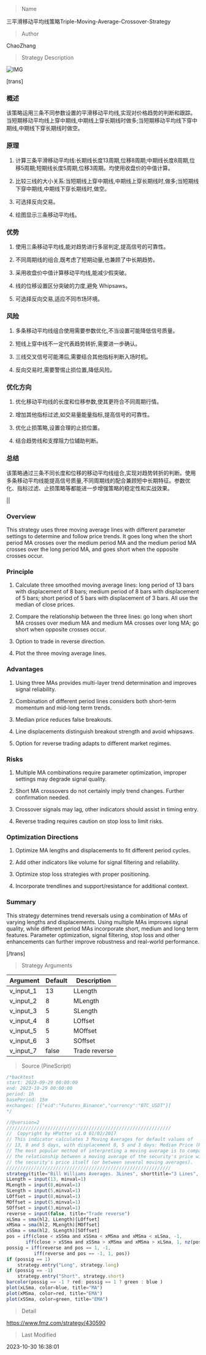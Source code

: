 
> Name

三平滑移动平均线策略Triple-Moving-Average-Crossover-Strategy

> Author

ChaoZhang

> Strategy Description

![IMG](https://www.fmz.com/upload/asset/1007c87ee2140ff4f5c.png)

[trans]

### 概述

该策略运用三条不同参数设置的平滑移动平均线,实现对价格趋势的判断和跟踪。当短期移动平均线上穿中期线,中期线上穿长期线时做多;当短期移动平均线下穿中期线,中期线下穿长期线时做空。

### 原理

1. 计算三条平滑移动平均线:长期线长度13周期,位移8周期;中期线长度8周期,位移5周期;短期线长度5周期,位移3周期。均使用收盘价的中值计算。

2. 比较三线的大小关系:当短期线上穿中期线,中期线上穿长期线时,做多;当短期线下穿中期线,中期线下穿长期线时,做空。

3. 可选择反向交易。

4. 绘图显示三条移动平均线。

### 优势

1. 使用三条移动平均线,能对趋势进行多层判定,提高信号的可靠性。

2. 不同周期线的组合,既考虑了短期动量,也兼顾了中长期趋势。

3. 采用收盘价中值计算移动平均线,能减少假突破。 

4. 线的位移设置区分突破的力度,避免 Whipsaws。

5. 可选择反向交易,适应不同市场环境。

### 风险

1. 多条移动平均线组合使用需要参数优化,不当设置可能降低信号质量。

2. 短线上穿中线不一定代表趋势转折,需要进一步确认。

3. 三线交叉信号可能滞后,需要结合其他指标判断入场时机。 

4. 反向交易时,需要警惕止损位置,降低风险。

### 优化方向

1. 优化移动平均线的长度和位移参数,使其更符合不同周期行情。

2. 增加其他指标过滤,如交易量能量指标,提高信号的可靠性。

3. 优化止损策略,设置合理的止损位置。

4. 结合趋势线和支撑阻力位辅助判断。

### 总结

该策略通过三条不同长度和位移的移动平均线组合,实现对趋势转折的判断。使用多条移动平均线能提高信号质量,不同周期线的配合兼顾短中长期特征。参数优化、指标过滤、止损策略等都能进一步增强策略的稳定性和实战效果。

||


### Overview

This strategy uses three moving average lines with different parameter settings to determine and follow price trends. It goes long when the short period MA crosses over the medium period MA and the medium period MA crosses over the long period MA, and goes short when the opposite crosses occur.

### Principle 

1. Calculate three smoothed moving average lines: long period of 13 bars with displacement of 8 bars; medium period of 8 bars with displacement of 5 bars; short period of 5 bars with displacement of 3 bars. All use the median of close prices.

2. Compare the relationship between the three lines: go long when short MA crosses over medium MA and medium MA crosses over long MA; go short when opposite crosses occur. 

3. Option to trade in reverse direction.

4. Plot the three moving average lines.

### Advantages

1. Using three MAs provides multi-layer trend determination and improves signal reliability.

2. Combination of different period lines considers both short-term momentum and mid-long term trends.

3. Median price reduces false breakouts.

4. Line displacements distinguish breakout strength and avoid whipsaws. 

5. Option for reverse trading adapts to different market regimes.

### Risks

1. Multiple MA combinations require parameter optimization, improper settings may degrade signal quality.

2. Short MA crossovers do not certainly imply trend changes. Further confirmation needed.

3. Crossover signals may lag, other indicators should assist in timing entry.

4. Reverse trading requires caution on stop loss to limit risks.

### Optimization Directions

1. Optimize MA lengths and displacements to fit different period cycles.

2. Add other indicators like volume for signal filtering and reliability. 

3. Optimize stop loss strategies with proper positioning.

4. Incorporate trendlines and support/resistance for additional context.

### Summary

This strategy determines trend reversals using a combination of MAs of varying lengths and displacements. Using multiple MAs improves signal quality, while different period MAs incorporate short, medium and long term features. Parameter optimization, signal filtering, stop loss and other enhancements can further improve robustness and real-world performance.

[/trans]

> Strategy Arguments



|Argument|Default|Description|
|----|----|----|
|v_input_1|13|LLength|
|v_input_2|8|MLength|
|v_input_3|5|SLength|
|v_input_4|8|LOffset|
|v_input_5|5|MOffset|
|v_input_6|3|SOffset|
|v_input_7|false|Trade reverse|


> Source (PineScript)

``` javascript
/*backtest
start: 2023-09-29 00:00:00
end: 2023-10-29 00:00:00
period: 1h
basePeriod: 15m
exchanges: [{"eid":"Futures_Binance","currency":"BTC_USDT"}]
*/

//@version=2
////////////////////////////////////////////////////////////
//  Copyright by HPotter v1.0 01/02/2017
// This indicator calculates 3 Moving Averages for default values of
// 13, 8 and 5 days, with displacement 8, 5 and 3 days: Median Price (High+Low/2).
// The most popular method of interpreting a moving average is to compare 
// the relationship between a moving average of the security's price with 
// the security's price itself (or between several moving averages).
////////////////////////////////////////////////////////////
strategy(title="Bill Williams Averages. 3Lines", shorttitle="3 Lines", overlay = true)
LLength = input(13, minval=1)
MLength = input(8,minval=1)
SLength = input(5,minval=1)
LOffset = input(8,minval=1)
MOffset = input(5,minval=1)
SOffset = input(3,minval=1)
reverse = input(false, title="Trade reverse")
xLSma = sma(hl2, LLength)[LOffset]
xMSma = sma(hl2, MLength)[MOffset]
xSSma = sma(hl2, SLength)[SOffset]
pos = iff(close < xSSma and xSSma < xMSma and xMSma < xLSma, -1,
	   iff(close > xSSma and xSSma > xMSma and xMSma > xLSma, 1, nz(pos[1], 0))) 
possig = iff(reverse and pos == 1, -1,
          iff(reverse and pos == -1, 1, pos))	   
if (possig == 1) 
    strategy.entry("Long", strategy.long)
if (possig == -1)
    strategy.entry("Short", strategy.short)	   	    
barcolor(possig == -1 ? red: possig == 1 ? green : blue )
plot(xLSma, color=blue, title="MA")
plot(xMSma, color=red, title="EMA")
plot(xSSma, color=green, title="EMA")
```

> Detail

https://www.fmz.com/strategy/430590

> Last Modified

2023-10-30 16:38:01
